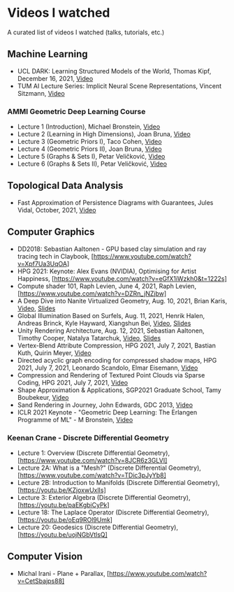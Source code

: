 # Videos I watched
A curated list of videos I watched (talks, tutorials, etc.)

## Machine Learning
- UCL DARK: Learning Structured Models of the World, Thomas Kipf, December 16, 2021, [Video](https://www.youtube.com/watch?v=oLKwRBeBRRA)
- TUM AI Lecture Series: Implicit Neural Scene Representations, Vincent Sitzmann, [Video](https://www.youtube.com/watch?v=__F9CCqbWQk)

### AMMI Geometric Deep Learning Course
- Lecture 1 (Introduction), Michael Bronstein, [Video](https://youtu.be/PtA0lg_e5nA)
- Lecture 2 (Learning in High Dimensions), Joan Bruna, [Video](https://youtu.be/4RmpSvQ2LL0)
- Lecture 3 (Geometric Priors I), Taco Cohen, [Video](https://youtu.be/fWBrupgU4X8)
- Lecture 4 (Geometric Priors II), Joan Bruna, [Video](https://youtu.be/ERL17gbbSwo)
- Lecture 5 (Graphs & Sets I), Petar Veličković, [Video](https://youtu.be/E_Wweuk5iqA)
- Lecture 6 (Graphs & Sets II), Petar Veličković, [Video](https://youtu.be/i79ewWQiUX4)

## Topological Data Analysis
- Fast Approximation of Persistence Diagrams with Guarantees, Jules Vidal, October, 2021, [Video](https://www.youtube.com/watch?v=QrgjeZ-pJVQ)

## Computer Graphics
- DD2018: Sebastian Aaltonen - GPU based clay simulation and ray tracing tech in Claybook, [https://www.youtube.com/watch?v=Xpf7Ua3UqOA]
- HPG 2021: Keynote: Alex Evans (NVIDIA), Optimising for Artist Happiness, [https://www.youtube.com/watch?v=eGfX1iWzkh0&t=1222s]
- Compute shader 101, Raph Levien, June 4, 2021, Raph Levien, [https://www.youtube.com/watch?v=DZRn_jNZjbw]
- A Deep Dive into Nanite Virtualized Geometry, Aug. 10, 2021, Brian Karis, [Video](https://youtu.be/eviSykqSUUw), [Slides](http://advances.realtimerendering.com/s2021/Karis_Nanite_SIGGRAPH_Advances_2021_final.pdf)
- Global Illumination Based on Surfels, Aug. 11, 2021, Henrik Halen, Andreas Brinck, Kyle Hayward, Xiangshun Bei, [Video](https://youtu.be/Uea9Wq1XdA4), [Slides](https://advances.realtimerendering.com/s2021/SIGGRAPH%20Advances%202021%20-%20Surfel%20GI.pdf)
- Unity Rendering Architecture, Aug. 12, 2021, Sebastian Aaltonen, Timothy Cooper, Natalya Tatarchuk, [Video](https://youtu.be/6LzcXPIWUbc), [Slides](http://enginearchitecture.realtimerendering.com/downloads/reac2021_unity_rendering_engine_architecture.pdf)
- Vertex-Blend Attribute Compression, HPG 2021, July 7, 2021, Bastian Kuth, Quirin Meyer, [Video](https://www.youtube.com/watch?v=L8IfdFokzDA&t=3920s)
- Directed acyclic graph encoding for compressed shadow maps, HPG 2021, July 7, 2021, Leonardo Scandolo, Elmar Eisemann, [Video](https://www.youtube.com/watch?v=L8IfdFokzDA&t=5710s)
- Compression and Rendering of Textured Point Clouds via Sparse Coding, HPG 2021, July 7, 2021, [Video](https://www.youtube.com/watch?v=L8IfdFokzDA&t=7290s)
- Shape Approximation & Applications, SGP2021 Graduate School, Tamy Boubekeur, [Video](https://www.youtube.com/watch?v=CjBTg1eXZz8)
- Sand Rendering in Journey, John Edwards, GDC 2013, [Video](https://www.youtube.com/watch?v=wt2yYnBRD3U)
- ICLR 2021 Keynote - "Geometric Deep Learning: The Erlangen Programme of ML" - M Bronstein, [Video](https://www.youtube.com/watch?v=w6Pw4MOzMuo)

### Keenan Crane - Discrete Differential Geometry
- Lecture 1: Overview (Discrete Differential Geometry), [https://www.youtube.com/watch?v=8JCR6z3GLVI]
- Lecture 2A: What is a "Mesh?" (Discrete Differential Geometry), [https://www.youtube.com/watch?v=TDic3pJyYb8]
- Lecture 2B: Introduction to Manifolds (Discrete Differential Geometry), [https://youtu.be/KZjoxwUxlIs]
- Lecture 3: Exterior Algebra (Discrete Differential Geometry), [https://youtu.be/paEKgbiCyPk]
- Lecture 18: The Laplace Operator (Discrete Differential Geometry), [https://youtu.be/oEq9ROl9Umk]
- Lecture 20: Geodesics (Discrete Differential Geometry), [https://youtu.be/uojNGbVtlsQ]

## Computer Vision
- Michal Irani - Plane + Parallax, [https://www.youtube.com/watch?v=CetSbajps88]